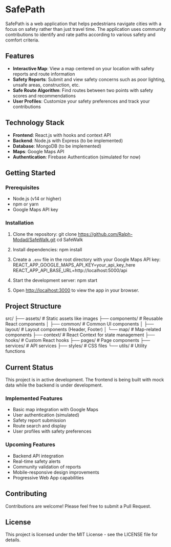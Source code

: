 # SafePath

SafePath is a web application that helps pedestrians navigate cities with a focus on safety rather than just travel time. The application uses community contributions to identify and rate paths according to various safety and comfort criteria.

## Features

- **Interactive Map**: View a map centered on your location with safety reports and route information
- **Safety Reports**: Submit and view safety concerns such as poor lighting, unsafe areas, construction, etc.
- **Safe Route Algorithm**: Find routes between two points with safety scores and recommendations
- **User Profiles**: Customize your safety preferences and track your contributions

## Technology Stack

- **Frontend**: React.js with hooks and context API
- **Backend**: Node.js with Express (to be implemented)
- **Database**: MongoDB (to be implemented)
- **Maps**: Google Maps API
- **Authentication**: Firebase Authentication (simulated for now)

## Getting Started

### Prerequisites

- Node.js (v14 or higher)
- npm or yarn
- Google Maps API key

### Installation

1. Clone the repository:
git clone https://github.com/Ralph-Modad/SafeWalk.git
cd SafeWalk


2. Install dependencies:
npm install


3. Create a `.env` file in the root directory with your Google Maps API key:
REACT_APP_GOOGLE_MAPS_API_KEY=your_api_key_here
REACT_APP_API_BASE_URL=http://localhost:5000/api


4. Start the development server:
npm start


5. Open [http://localhost:3000](http://localhost:3000) to view the app in your browser.

## Project Structure

src/
├── assets/ # Static assets like images
├── components/ # Reusable React components
│ ├── common/ # Common UI components
│ ├── layout/ # Layout components (Header, Footer)
│ └── map/ # Map-related components
├── context/ # React Context for state management
├── hooks/ # Custom React hooks
├── pages/ # Page components
├── services/ # API services
├── styles/ # CSS files
└── utils/ # Utility functions


## Current Status

This project is in active development. The frontend is being built with mock data while the backend is under development.

### Implemented Features

- Basic map integration with Google Maps
- User authentication (simulated)
- Safety report submission
- Route search and display
- User profiles with safety preferences

### Upcoming Features

- Backend API integration
- Real-time safety alerts
- Community validation of reports
- Mobile-responsive design improvements
- Progressive Web App capabilities

## Contributing

Contributions are welcome! Please feel free to submit a Pull Request.

## License

This project is licensed under the MIT License - see the LICENSE file for details.